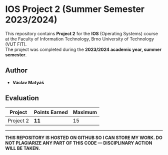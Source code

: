 
# IOS Project 2 (Summer Semester 2023/2024)

This repository contains **Project 2** for the **IOS** (Operating Systems) course at the Faculty of Information Technology, Brno University of Technology (VUT FIT).  
The project was completed during the **2023/2024 academic year, summer semester**.

## Author
- **Václav Matyáš**

## Evaluation
| Project    | Points Earned | Maximum |
|------------|---------------|---------|
| Project 2  | **11**        | 15      |

---

**THIS REPOSITORY IS HOSTED ON GITHUB SO I CAN STORE MY WORK. DO NOT PLAGIARIZE ANY PART OF THIS CODE — DISCIPLINARY ACTION WILL BE TAKEN.**
